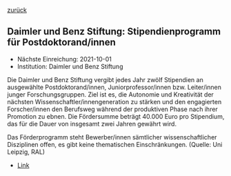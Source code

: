[zurück](/funding/)

## Daimler und Benz Stiftung: Stipendienprogramm für Postdoktorand/innen

* Nächste Einreichung: 2021-10-01
* Institution: Daimler und Benz Stiftung

Die Daimler und Benz Stiftung vergibt jedes Jahr zwölf Stipendien an ausgewählte Postdoktorand/innen, Juniorprofessor/innen bzw. Leiter/innen junger Forschungsgruppen. Ziel ist es, die Autonomie und Kreativität der nächsten Wissenschaftler/innengeneration zu stärken und den engagierten Forscher/innen den Berufsweg während der produktiven Phase nach ihrer Promotion zu ebnen. Die Fördersumme beträgt 40.000 Euro pro Stipendium, das für die Dauer von insgesamt zwei Jahren gewährt wird.

Das Förderprogramm steht Bewerber/innen sämtlicher wissenschaftlicher Disziplinen offen, es gibt keine thematischen Einschränkungen.
(Quelle: Uni Leipzig, RAL)

* [Link](https://www.daimler-benz-stiftung.de/cms/de/foerdern/stipendienprogramm/stipendienprogramm-2022.html)